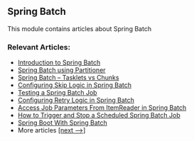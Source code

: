 ## Spring Batch

This module contains articles about Spring Batch

### Relevant Articles: 

- [Introduction to Spring Batch](https://www.baeldung.com/introduction-to-spring-batch)
- [Spring Batch using Partitioner](https://www.baeldung.com/spring-batch-partitioner)
- [Spring Batch – Tasklets vs Chunks](https://www.baeldung.com/spring-batch-tasklet-chunk)
- [Configuring Skip Logic in Spring Batch](https://www.baeldung.com/spring-batch-skip-logic)
- [Testing a Spring Batch Job](https://www.baeldung.com/spring-batch-testing-job)
- [Configuring Retry Logic in Spring Batch](https://www.baeldung.com/spring-batch-retry-logic)
- [Access Job Parameters From ItemReader in Spring Batch](https://www.baeldung.com/spring-batch-itemreader-access-job-parameters)
- [How to Trigger and Stop a Scheduled Spring Batch Job](https://www.baeldung.com/spring-batch-start-stop-job)
- [Spring Boot With Spring Batch](https://www.baeldung.com/spring-boot-spring-batch)
- More articles [[next -->]](/spring-batch-2)
